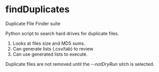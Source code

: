 # findDuplicates
Duplicate FIle Finder suite

Python script to search hard drives for duplicate files.
1. Looks at files size and MD5 sums.
2. Can generate lists (.csv/tab) to review
3. Can use generated lists to execute.

Duplicate files are not removed until the *--notDryRun* sitch is selected.
